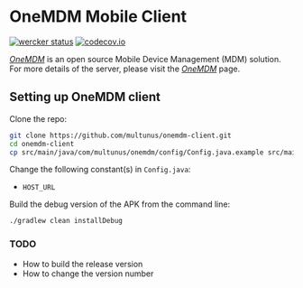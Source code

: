 # OneMDM Mobile Client
[![wercker status](https://app.wercker.com/status/23dbc989b138aca8323b3c2d91fbd245/s/master "wercker status")](https://app.wercker.com/project/bykey/23dbc989b138aca8323b3c2d91fbd245)
[![codecov.io](https://codecov.io/github/multunus/onemdm-client/coverage.svg?branch=master)](https://codecov.io/github/multunus/onemdm-client?branch=master)

[*OneMDM*](https://github.com/multunus/onemdm-server) is an open source Mobile Device Management (MDM) solution. For more details of the server, please visit the [*OneMDM*](https://github.com/multunus/onemdm-server) page.


## Setting up OneMDM client

Clone the repo:

``` bash
git clone https://github.com/multunus/onemdm-client.git
cd onemdm-client
cp src/main/java/com/multunus/onemdm/config/Config.java.example src/main/java/com/multunus/one_mdm_client/Config.java
```

Change the following constant(s) in `Config.java`:

* `HOST_URL`

Build the debug version of the APK from the command line:

``` bash
./gradlew clean installDebug
```

### TODO

- How to build the release version
- How to change the version number


